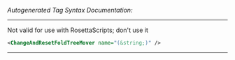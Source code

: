 _Autogenerated Tag Syntax Documentation:_

---
Not valid for use with RosettaScripts; don't use it

```xml
<ChangeAndResetFoldTreeMover name="(&string;)" />
```



---
